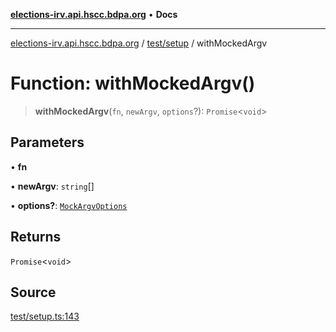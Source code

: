 [**elections-irv.api.hscc.bdpa.org**](../../../README.md) • **Docs**

***

[elections-irv.api.hscc.bdpa.org](../../../README.md) / [test/setup](../README.md) / withMockedArgv

# Function: withMockedArgv()

> **withMockedArgv**(`fn`, `newArgv`, `options`?): `Promise`\<`void`\>

## Parameters

• **fn**

• **newArgv**: `string`[]

• **options?**: [`MockArgvOptions`](../type-aliases/MockArgvOptions.md)

## Returns

`Promise`\<`void`\>

## Source

[test/setup.ts:143](https://github.com/Xunnamius/elections_irv.api.hscc.bdpa.org/blob/c917ea60595d63d322e4038beb12d08f7d64cdd2/test/setup.ts#L143)
